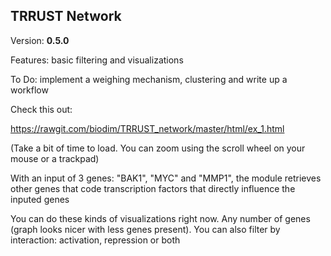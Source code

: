 ## TRRUST  Network

Version: **0.5.0**

Features: basic filtering and visualizations

To Do: implement a weighing mechanism, clustering and write up a workflow

Check this out:

https://rawgit.com/biodim/TRRUST_network/master/html/ex_1.html

(Take a bit of time to load. You can zoom using the scroll wheel on your mouse or a trackpad)

With an input of 3 genes: "BAK1", "MYC" and "MMP1", the module retrieves other genes that code transcription factors that directly influence the inputed genes

You can do these kinds of visualizations right now. Any number of genes (graph looks nicer with less genes present). You can also filter by interaction: activation, repression or both
